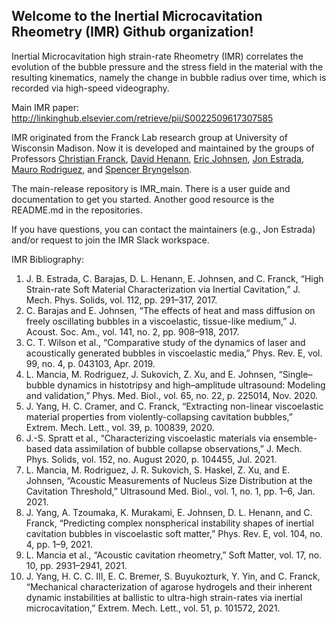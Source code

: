 ## Welcome to the Inertial Microcavitation Rheometry (IMR) Github organization!

Inertial Microcavitation high strain-rate Rheometry (IMR) correlates the evolution of the bubble pressure and the stress field in the material with the resulting kinematics, namely the change in bubble radius over time, which is recorded via high-speed videography.

Main IMR paper: http://linkinghub.elsevier.com/retrieve/pii/S0022509617307585

IMR originated from the Franck Lab research group at University of Wisconsin Madison. Now it is developed and maintained by the groups of Professors [Christian Franck](https://directory.engr.wisc.edu/me/Faculty/Franck_Christian/), [David Henann](https://vivo.brown.edu/display/dhenann), [Eric Johnsen](https://me.engin.umich.edu/people/faculty/eric-johnsen/), [Jon Estrada](https://me.engin.umich.edu/people/faculty/jon-estrada/), [Mauro Rodriguez](https://vivo.brown.edu/display/mrodri97), and [Spencer Bryngelson](https://comp-physics.group/).

The main-release repository is IMR_main. There is a user guide and documentation to get you started. Another good resource is the README.md in the repositories.

If you have questions, you can contact the maintainers (e.g., Jon Estrada) and/or request to join the IMR Slack workspace.

IMR Bibliography:

1. J. B. Estrada, C. Barajas, D. L. Henann, E. Johnsen, and C. Franck, “High Strain-rate Soft Material Characterization via Inertial Cavitation,” J. Mech. Phys. Solids, vol. 112, pp. 291–317, 2017.
2. C. Barajas and E. Johnsen, “The effects of heat and mass diffusion on freely oscillating bubbles in a viscoelastic, tissue-like medium,” J. Acoust. Soc. Am., vol. 141, no. 2, pp. 908–918, 2017.
3. C. T. Wilson et al., “Comparative study of the dynamics of laser and acoustically generated bubbles in viscoelastic media,” Phys. Rev. E, vol. 99, no. 4, p. 043103, Apr. 2019.
4. L. Mancia, M. Rodriguez, J. Sukovich, Z. Xu, and E. Johnsen, “Single–bubble dynamics in histotripsy and high–amplitude ultrasound: Modeling and validation,” Phys. Med. Biol., vol. 65, no. 22, p. 225014, Nov. 2020.
5. J. Yang, H. C. Cramer, and C. Franck, “Extracting non-linear viscoelastic material properties from violently-collapsing cavitation bubbles,” Extrem. Mech. Lett., vol. 39, p. 100839, 2020.
6. J.-S. Spratt et al., “Characterizing viscoelastic materials via ensemble-based data assimilation of bubble collapse observations,” J. Mech. Phys. Solids, vol. 152, no. August 2020, p. 104455, Jul. 2021.
7. L. Mancia, M. Rodriguez, J. R. Sukovich, S. Haskel, Z. Xu, and E. Johnsen, “Acoustic Measurements of Nucleus Size Distribution at the Cavitation Threshold,” Ultrasound Med. Biol., vol. 1, no. 1, pp. 1–6, Jan. 2021.
8. J. Yang, A. Tzoumaka, K. Murakami, E. Johnsen, D. L. Henann, and C. Franck, “Predicting complex nonspherical instability shapes of inertial cavitation bubbles in viscoelastic soft matter,” Phys. Rev. E, vol. 104, no. 4, pp. 1–9, 2021.
9. L. Mancia et al., “Acoustic cavitation rheometry,” Soft Matter, vol. 17, no. 10, pp. 2931–2941, 2021.
10. J. Yang, H. C. C. III, E. C. Bremer, S. Buyukozturk, Y. Yin, and C. Franck, “Mechanical characterization of agarose hydrogels and their inherent dynamic instabilities at ballistic to ultra-high strain-rates via inertial microcavitation,” Extrem. Mech. Lett., vol. 51, p. 101572, 2021.
